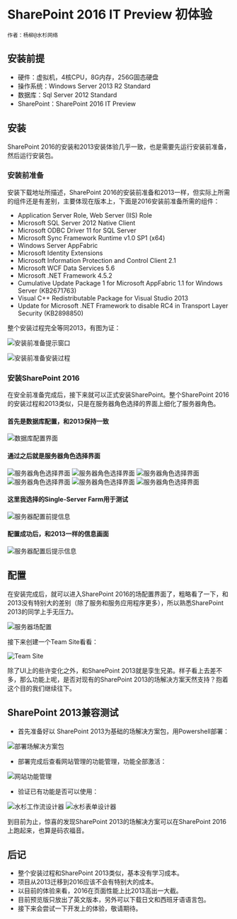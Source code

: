 # SharePoint 2016 IT Preview 初体验

    作者：杨柳@水杉网络

## 安装前提
* 硬件：虚拟机，4核CPU，8G内存，256G固态硬盘
* 操作系统：Windows Server 2013 R2 Standard
* 数据库：Sql Server 2012 Standard
* SharePoint：SharePoint 2016 IT Preview

## 安装
SharePoint 2016的安装和2013安装体验几乎一致，也是需要先运行安装前准备，然后运行安装包。

### 安装前准备
安装下载地址所描述，SharePoint 2016的安装前准备和2013一样，但实际上所需的组件还是有差别，主要体现在版本上，下面是2016安装前准备所需的组件：

* Application Server Role, Web Server (IIS) Role
* Microsoft SQL Server 2012 Native Client
* Microsoft ODBC Driver 11 for SQL Server
* Microsoft Sync Framework Runtime v1.0 SP1 (x64)
* Windows Server AppFabric
* Microsoft Identity Extensions
* Microsoft Information Protection and Control Client 2.1
* Microsoft WCF Data Services 5.6
* Microsoft .NET Framework 4.5.2
* Cumulative Update Package 1 for Microsoft AppFabric 1.1 for Windows Server (KB2671763)
* Visual C++ Redistributable Package for Visual Studio 2013
* Update for Microsoft .NET Framework to disable RC4 in Transport Layer Security (KB2898850)

整个安装过程完全等同2013，有图为证：

![安装前准备提示窗口](imgs/prepareinstall0.png)

![安装前准备安装过程](imgs/prepareinstall1.png)

### 安装SharePoint 2016
在安全前准备完成后，接下来就可以正式安装SharePoint。整个SharePoint 2016的安装过程和2013类似，只是在服务器角色选择的界面上细化了服务器角色。

#### 首先是数据库配置，和2013保持一致

![数据库配置界面](imgs/config0.png)

#### 通过之后就是服务器角色选择界面
![服务器角色选择界面](imgs/config1.png)
![服务器角色选择界面](imgs/config2.png)
![服务器角色选择界面](imgs/config3.png)
![服务器角色选择界面](imgs/config4.png)
![服务器角色选择界面](imgs/config5.png)
![服务器角色选择界面](imgs/config6.png)

#### 这里我选择的Single-Server Farm用于测试

![服务器配置前提信息](imgs/config7.png)

#### 配置成功后，和2013一样的信息画面

![服务器配置后提示信息](imgs/config8.png)

## 配置
在安装完成后，就可以进入SharePoint 2016的场配置界面了，粗略看了一下，和2013没有特别大的差别（除了服务和服务应用程序更多），所以熟悉SharePoint 2013的同学上手无压力。

![服务器场配置](imgs/admin1.png)

接下来创建一个Team Site看看：

![Team Site](imgs/site1.png)

除了UI上的些许变化之外，和SharePoint 2013就是孪生兄弟。样子看上去差不多，那么功能上呢，是否对现有的SharePoint 2013的场解决方案天然支持？抱着这个目的我们继续往下。

## SharePoint 2013兼容测试

* 首先准备好以 SharePoint 2013为基础的场解决方案包，用Powershell部署：

![部署场解决方案包](imgs/test1.png)

* 部署完成后查看网站管理的功能管理，功能全部激活：

![网站功能管理](imgs/test2.png)

* 验证已有功能是否可以使用：

![水杉工作流设计器](imgs/test3.png)
![水杉表单设计器](imgs/test4.png)

到目前为止，惊喜的发现SharePoint 2013的场解决方案可以在SharePoint 2016上跑起来，也算是码农福音。

## 后记

* 整个安装过程和SharePoint 2013类似，基本没有学习成本。
* 项目从2013迁移到2016应该不会有特别大的成本。
* 以目前的体验来看，2016在页面性能上比2013高出一大截。
* 目前预览版只放出了英文版本，另外可以下载日文和西班牙语语言包。
* 接下来会尝试一下开发上的体验，敬请期待。

